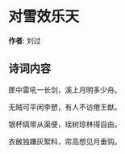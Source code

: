 # 对雪效乐天

**作者**: 刘过

## 诗词内容

匣中雷吼一长剑，溪上月明多少舟。

无贼可平闲李愬，有人不访倦王猷。

银杯缟带从渠便，瑶树琼林得自由。

衣敝独嫌灰絮料，帘高想见月垂钩。

